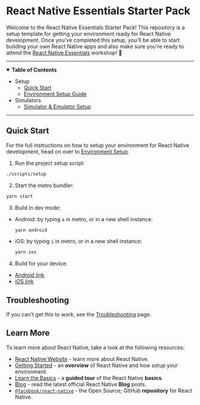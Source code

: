 # React Native Essentials Starter Pack

Welcome to the React Native Essentials Starter Pack! This repository is a setup template for getting your environment ready for React Native development. Once you've completed this setup, you'll be able to start building your own React Native apps and also make sure you're ready to attend the [React Native Essentials](https://github.com/infinitered/ReactNativeEssentials) workshop! :tada:

---

<details open>
  <summary><strong>Table of Contents</strong></summary>

- Setup
  - [Quick Start](#quick-start)
  - [Environment Setup Guide](./docs/environment-setup-guide.md)
- Simulators
  - [Simulator & Emulator Setup](./docs/simulators-setup.md)
  </details>

---

## Quick Start

For the full instructions on how to setup your environment for React Native development, head on over to [Environment Setup](./docs/environment-setup-guide.md).

1. Run the project setup script:

```bash
./scripts/setup
```

2. Start the metro bundler:

```bash
yarn start
```

3. Build in dev mode:

- Android: by typing `a` in metro, or in a new shell instance:

  ```bash
  yarn android
  ```

- iOS: by typing `i` in metro, or in a new shell instance:

  ```bash
  yarn ios
  ```

4. Build for your device:

- [Android link](./docs/simulators-setup.md#yarn-android)
- [iOS link](./docs/simulators-setup.md#launching-a-specific-simulator)

## Troubleshooting

If you can't get this to work, see the [Troubleshooting](https://reactnative.dev/docs/troubleshooting) page.

## Learn More

To learn more about React Native, take a look at the following resources:

- [React Native Website](https://reactnative.dev) - learn more about React Native.
- [Getting Started](https://reactnative.dev/docs/environment-setup) - an **overview** of React Native and how setup your environment.
- [Learn the Basics](https://reactnative.dev/docs/getting-started) - a **guided tour** of the React Native **basics**.
- [Blog](https://reactnative.dev/blog) - read the latest official React Native **Blog** posts.
- [`@facebook/react-native`](https://github.com/facebook/react-native) - the Open Source; GitHub **repository** for React Native.
